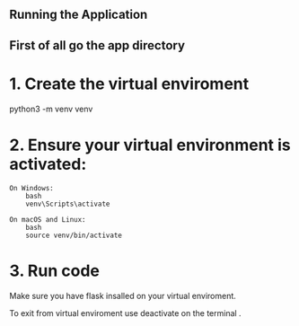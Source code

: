 ## Running the Application

<h2>First of all go the app directory </h2>

<h1> 1. Create the virtual enviroment </h1>
      python3 -m venv venv

<h1> 2. Ensure your virtual environment is activated: </h1>       
       
    On Windows:
        bash
        venv\Scripts\activate

    On macOS and Linux:
        bash
        source venv/bin/activate
    
<h1> 3. Run code </h1>
     Make sure you have flask insalled on your virtual enviroment. 


To exit from virtual enviroment use deactivate on the terminal . 
